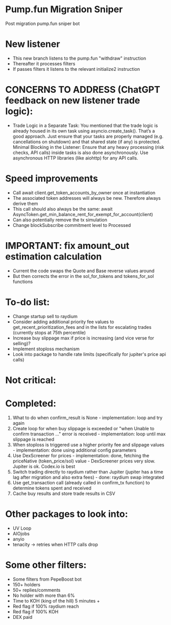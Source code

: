 # Pump.fun Migration Sniper
Post migration pump.fun sniper bot

# New listener
- This new branch listens to the pump.fun "withdraw" instruction
- Thereafter it processes filters
- If passes filters it listens to the relevant initialize2 instruction

# CONCERNS TO ADDRESS (ChatGPT feedback on new listener trade logic):
- Trade Logic in a Separate Task:
You mentioned that the trade logic is already housed in its own task using asyncio.create_task(). That’s a good approach. Just ensure that your tasks are properly managed (e.g. cancellations on shutdown) and that shared state (if any) is protected.
Minimal Blocking in the Listener:
Ensure that any heavy processing (risk checks, API calls) inside tasks is also done asynchronously. Use asynchronous HTTP libraries (like aiohttp) for any API calls.


# Speed improvements
- Call await client.get_token_accounts_by_owner once at instantiation
- The associated token addresses will always be new. Therefore always derive them
- This call should also always be the same: await AsyncToken.get_min_balance_rent_for_exempt_for_account(client)
- Can also potentially remove the tx simulation
- Change blockSubscribe commitment level to Processed

# IMPORTANT: fix amount_out estimation calculation
- Current the code swaps the Quote and Base reverse values around
- But then corrects the error in the sol_for_tokens and tokens_for_sol functions

# To-do list:
- Change startup sell to raydium 
- Consider adding additional priority fee values to get_recent_prioritization_fees and in the lists for escalating trades (currently stops at 75th percentile)
- Increase buy slippage max if price is increasing (and vice verse for selling)?
- Implement stoploss mechanism
- Look into package to handle rate limits (specifically for jupiter's price api calls)

# Not critical:

# Completed:
1. What to do when confirm_result is None - implementation: loop and try again
2. Create loop for when buy slippage is exceeded or "when Unable to confirm transaction ..." error is received - implementation: loop until max slippage is reached
3. When stoploss is triggered use a higher priority fee and slippage values - implementation: done using additional config parameters
4. Use DexScreener for prices - implementation: done, fetching the priceNative (token_price/sol) value - DexScreener prices very slow. Jupiter is ok. Codex.io is best
5. Switch trading directly to raydium rather than Jupiter (jupiter has a time lag after migration and also extra fees) - done: raydium swap integrated
6. Use get_transaction call (already called in confirm_tx function) to determine tokens spent and received
7. Cache buy results and store trade results in CSV

# Other packages to look into:
 - UV Loop
 - AIOjobs
 - anyio
 - tenacity -> retries when HTTP calls drop

# Some other filters:
- Some filters from PepeBoost bot
- 150+ holders
- 50+ replies/comments
- No holder with more than 6%
- Time to KOH (king of the hill) 5 minutes +
- Red flag if 100% raydium reach
- Red flag if 100% KOH
- DEX paid
